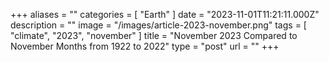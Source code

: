 +++
aliases = ""
categories = [ "Earth" ]
date = "2023-11-01T11:21:11.000Z"
description = ""
image = "/images/article-2023-november.png"
tags = [ "climate", "2023", "november" ]
title = "November 2023 Compared to November Months from 1922 to 2022"
type = "post"
url = ""
+++


